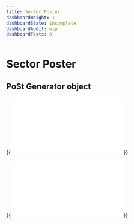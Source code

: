 ```yaml
---
title: Sector Poster
dashboardWeight: 1
dashboardState: incomplete
dashboardAudit: wip
dashboardTests: 0
---
```


# Sector Poster

## PoSt Generator object
{{<embed src="post_generator.id"  lang="go" >}}

{{<embed src="post_generator.go"  lang="go" >}}

